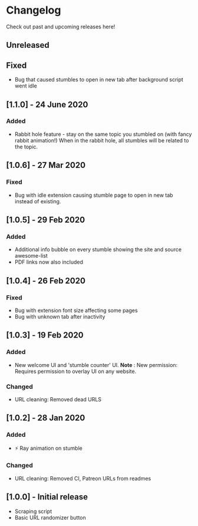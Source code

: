 # Changelog
Check out past and upcoming releases here!

## Unreleased 

## Fixed
- Bug that caused stumbles to open in new tab after background script went idle

## [1.1.0] - 24 June 2020

### Added
- Rabbit hole feature - stay on the same topic you stumbled on (with fancy rabbit animation!) When in the rabbit hole, all stumbles will be related to the topic. 

## [1.0.6] - 27 Mar 2020

### Fixed
- Bug with idle extension causing stumble page to open in new tab instead of existing.

## [1.0.5] - 29 Feb 2020
### Added
- Additional info bubble on every stumble showing the site and source awesome-list
- PDF links now also included

## [1.0.4] - 26 Feb 2020
### Fixed
- Bug with extension font size affecting some pages
- Bug with unknown tab after inactivity

## [1.0.3] - 19 Feb 2020
### Added
- New welcome UI and 'stumble counter' UI. __Note__ : New permission: Requires permission to overlay UI on any website. 
### Changed
- URL cleaning: Removed dead URLS

## [1.0.2] - 28 Jan 2020
### Added
- ⚡️ Ray animation on stumble
### Changed
- URL cleaning: Removed CI, Patreon URLs from readmes

## [1.0.0] - Initial release
- Scraping script
- Basic URL randomizer button
